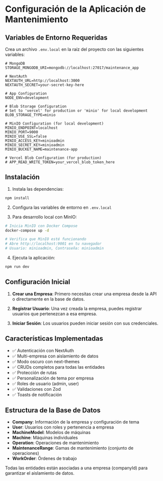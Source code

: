 # Configuración de la Aplicación de Mantenimiento

## Variables de Entorno Requeridas

Crea un archivo `.env.local` en la raíz del proyecto con las siguientes variables:

```env
# MongoDB
STORAGE_MONGODB_URI=mongodb://localhost:27017/maintenance_app

# NextAuth
NEXTAUTH_URL=http://localhost:3000
NEXTAUTH_SECRET=your-secret-key-here

# App Configuration
NODE_ENV=development

# Blob Storage Configuration
# Set to 'vercel' for production or 'minio' for local development
BLOB_STORAGE_TYPE=minio

# MinIO Configuration (for local development)
MINIO_ENDPOINT=localhost
MINIO_PORT=9000
MINIO_USE_SSL=false
MINIO_ACCESS_KEY=minioadmin
MINIO_SECRET_KEY=minioadmin
MINIO_BUCKET_NAME=maintenance-app

# Vercel Blob Configuration (for production)
# APP_READ_WRITE_TOKEN=your_vercel_blob_token_here
```

## Instalación

1. Instala las dependencias:
```bash
npm install
```

2. Configura las variables de entorno en `.env.local`

3. Para desarrollo local con MinIO:
```bash
# Inicia MinIO con Docker Compose
docker-compose up -d

# Verifica que MinIO esté funcionando
# Abre http://localhost:9001 en tu navegador
# Usuario: minioadmin, Contraseña: minioadmin
```

4. Ejecuta la aplicación:
```bash
npm run dev
```

## Configuración Inicial

1. **Crear una Empresa**: Primero necesitas crear una empresa desde la API o directamente en la base de datos.

2. **Registrar Usuario**: Una vez creada la empresa, puedes registrar usuarios que pertenezcan a esa empresa.

3. **Iniciar Sesión**: Los usuarios pueden iniciar sesión con sus credenciales.

## Características Implementadas

- ✅ Autenticación con NextAuth
- ✅ Multi-empresa con aislamiento de datos
- ✅ Modo oscuro con next-themes
- ✅ CRUDs completos para todas las entidades
- ✅ Protección de rutas
- ✅ Personalización de tema por empresa
- ✅ Roles de usuario (admin, user)
- ✅ Validaciones con Zod
- ✅ Toasts de notificación

## Estructura de la Base de Datos

- **Company**: Información de la empresa y configuración de tema
- **User**: Usuarios con roles y pertenencia a empresa
- **MachineModel**: Modelos de máquinas
- **Machine**: Máquinas individuales
- **Operation**: Operaciones de mantenimiento
- **MaintenanceRange**: Gamas de mantenimiento (conjunto de operaciones)
- **WorkOrder**: Órdenes de trabajo

Todas las entidades están asociadas a una empresa (companyId) para garantizar el aislamiento de datos.
